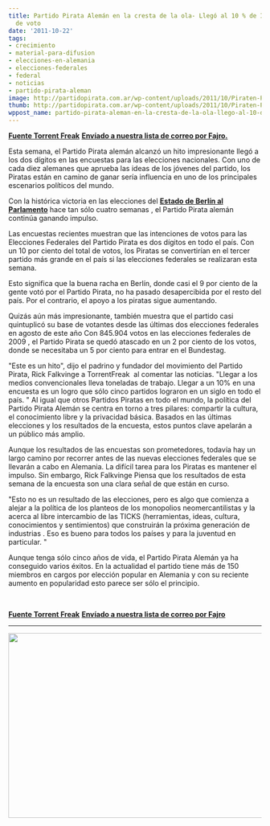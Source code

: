 ```yaml
---
title: Partido Pirata Alemán en la cresta de la ola- Llegó al 10 % de Intenciones
  de voto
date: '2011-10-22'
tags:
- crecimiento
- material-para-difusion
- elecciones-en-alemania
- elecciones-federales
- federal
- noticias
- partido-pirata-aleman
image: http://partidopirata.com.ar/wp-content/uploads/2011/10/Piraten-Partei-Flagge-Logo.jpg
thumb: http://partidopirata.com.ar/wp-content/uploads/2011/10/Piraten-Partei-Flagge-Logo-150x150.jpg
wppost_name: partido-pirata-aleman-en-la-cresta-de-la-ola-llego-al-10-de-intenciones-de-voto
---
```


<strong><a href="https://torrentfreak.com/german-pirate-party-riding-the-wave-of-success-111022/" target="_blank">Fuente Torrent Freak</a></strong>
<strong> <a href="http://lists.partidopirata.com.ar/pipermail/general-partidopirata.com.ar/2011-October/012402.html" target="_blank">Envíado a nuestra lista de correo por Fajro</a><a href="http://lists.partidopirata.com.ar/pipermail/general-partidopirata.com.ar/2011-October/012402.html" target="_blank">.</a></strong>

Esta semana, el Partido Pirata alemán alcanzó un hito impresionante llegó a los dos dígitos en las encuestas para las elecciones nacionales. Con uno de cada diez alemanes que aprueba las ideas de los jóvenes del partido, los Piratas están en camino de ganar sería influencia en uno de los principales escenarios políticos del mundo.

Con la histórica victoria en las elecciones del <strong><a href="http://partidopirata.com.ar/1846/el-partido-pirata-aleman-elige-diputados-en-el-parlamento-de-berlin-piratas-alemania-partidopirataaleman">Estado de Berlín al Parlamento</a></strong> hace tan sólo cuatro semanas , el Partido Pirata alemán continúa ganando impulso.

Las encuestas recientes muestran que las intenciones de votos para las Elecciones Federales del Partido Pirata es dos dígitos en todo el país. Con un 10 por ciento del total de votos, los Piratas se convertirían en el tercer partido más grande en el país si las elecciones federales se realizaran esta semana.

Esto significa que la buena racha en Berlín, donde casi el 9 por ciento de la gente votó por el Partido Pirata, no ha pasado desapercibida por el resto del país. Por el contrario, el apoyo a los piratas sigue aumentando.

Quizás aún más impresionante, también muestra que el partido casi quintuplicó su base de votantes desde las últimas dos elecciones federales en agosto de este año Con 845.904 votos en las elecciones federales de 2009 , el Partido Pirata se quedó atascado en un 2 por ciento de los votos, donde se necesitaba un 5 por ciento para entrar en el Bundestag.

"Este es un hito", dijo el padrino y fundador del movimiento del Partido Pirata, Rick Falkvinge a TorrentFreak  al comentar las noticias. "Llegar a los medios convencionales lleva toneladas de trabajo. Llegar a un 10% en una encuesta es un logro que sólo cinco partidos lograron en un siglo en todo el país. "
Al igual que otros Partidos Piratas en todo el mundo, la política del Partido Pirata Alemán se centra en torno a tres pilares: compartir la cultura, el conocimiento libre y la privacidad básica. Basados en las últimas elecciones y los resultados de la encuesta, estos puntos clave apelarán a un público más amplio.

Aunque los resultados de las encuestas son prometedores, todavía hay un largo camino por recorrer antes de las nuevas elecciones federales que se llevarán a cabo en Alemania. La difícil tarea para los Piratas es mantener el impulso. Sin embargo, Rick Falkvinge Piensa que los resultados de esta semana de la encuesta son una clara señal de que están en curso.

"Esto no es un resultado de las elecciones, pero es algo que comienza a alejar a la política de los planteos de los monopolios neomercantilistas y la acerca al libre intercambio de las TICKS (herramientas, ideas, cultura, conocimientos y sentimientos) que construirán la próxima generación de industrias . Eso es bueno para todos los países y para la juventud en particular. "

Aunque tenga sólo cinco años de vida, el Partido Pirata Alemán ya ha conseguido varios éxitos. En la actualidad el partido tiene más de 150 miembros en cargos por elección popular en Alemania y con su reciente aumento en popularidad esto parece ser sólo el principio.

&nbsp;

<strong><a href="https://torrentfreak.com/german-pirate-party-riding-the-wave-of-success-111022/" target="_blank">Fuente Torrent Freak</a></strong>
<strong> <a href="http://lists.partidopirata.com.ar/pipermail/general-partidopirata.com.ar/2011-October/012402.html" target="_blank">Envíado a nuestra lista de correo por Fajro</a></strong>

<hr />

<a href="http://partidopirata.com.ar/wp-content/uploads/2011/09/berlin.jpg"><img class="aligncenter size-full wp-image-1847" title="berlin" src="http://partidopirata.com.ar/wp-content/uploads/2011/09/berlin.jpg" alt="" width="550" height="368" /></a>

